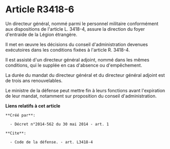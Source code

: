 # Article R3418-6

Un directeur général, nommé parmi le personnel militaire conformément aux dispositions de l'article L. 3418-4, assure la
direction du foyer d'entraide de la Légion étrangère. 

Il met en œuvre les décisions du conseil d'administration devenues exécutoires dans les conditions fixées à l'article R.
3418-4. 

Il est assisté d'un directeur général adjoint, nommé dans les mêmes conditions, qui le supplée en cas d'absence ou
d'empêchement. 

La durée du mandat du directeur général et du directeur général adjoint est de trois ans renouvelables. 

Le ministre de la défense peut mettre fin à leurs fonctions avant l'expiration de leur mandat, notamment sur proposition du
conseil d'administration.

**Liens relatifs à cet article**

	**Créé par**:

	  - Décret n°2014-562 du 30 mai 2014 - art. 1

	**Cite**:

	  - Code de la défense. - art. L3418-4
